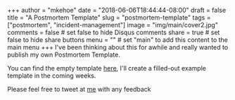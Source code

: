 +++
author = "mkehoe"
date = "2018-06-06T18:44:44-08:00"
draft = false
title = "A Postmortem Template"
slug = "postmortem-template"
tags = ["postmortem", "incident-management"]
image = "img/main/cover2.jpg"
comments = false     # set false to hide Disqus comments
share = true        # set false to hide share buttons
menu = ""           # set "main" to add this content to the main menu
+++
I've been thinking about this for awhile and really wanted to publish my own Postmortem Template.

You can find the empty template [here](https://docs.google.com/document/d/1xlyAWWtpCaO-63V1Po3F2Xx4x0lrJfjBi7sD6A2ZG5s/edit?usp=sharing), I'll create a filled-out example template in the coming weeks.

Please feel free to tweet at [me](https://twitter.com/matrixtek) with any feedback
